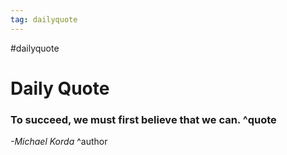 ```yaml
---
tag: dailyquote
---
```


#dailyquote

# Daily Quote

### To succeed, we must first believe that we can. ^quote
*-Michael Korda* ^author
